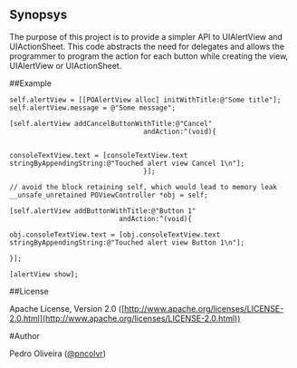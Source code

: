 ## Synopsys


The purpose of this project is to provide a simpler API to UIAlertView and UIActionSheet. This code abstracts the need for delegates and allows the programmer to program the action for each button while creating the view, UIAlertView or UIActionSheet.

##Example

	self.alertView = [[POAlertView alloc] initWithTitle:@"Some title"];
    self.alertView.message = @"Some message";
    
	[self.alertView addCancelButtonWithTitle:@"Cancel"
                                     andAction:^(void){
                                         

	consoleTextView.text = [consoleTextView.text stringByAppendingString:@"Touched alert view Cancel 1\n"];
                                     }];
    
	// avoid the block retaining self, which would lead to memory leak
    __unsafe_unretained POViewController *obj = self;
    
	[self.alertView addButtonWithTitle:@"Button 1"
                               andAction:^(void){
                              
	obj.consoleTextView.text = [obj.consoleTextView.text stringByAppendingString:@"Touched alert view Button 1\n"];

	}];
                               
	[alertView show];

##License

Apache License, Version 2.0 ([http://www.apache.org/licenses/LICENSE-2.0.html](http://www.apache.org/licenses/LICENSE-2.0.html))

#Author

Pedro Oliveira ([@pncolvr](http://twitter.com/pncolvr))


